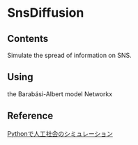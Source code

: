 # SnsDiffusion

## Contents
Simulate the spread of information on SNS.

## Using
the Barabási-Albert model
Networkx

## Reference
[Pythonで人工社会のシミュレーション](https://qiita.com/Keyskey/items/4cf57088841b3db1fb8b)
